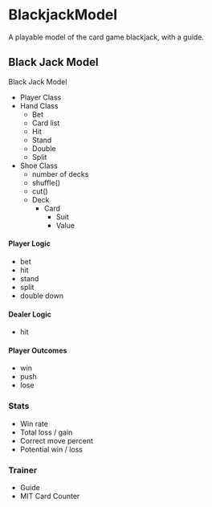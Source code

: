 # BlackjackModel
A playable model of the card game blackjack, with a guide.
## Black Jack Model
Black Jack Model 
* Player Class
* Hand Class 
    * Bet
    * Card list
    * Hit
    * Stand
    * Double
    * Split
* Shoe Class 
    * number of decks
    * shuffle()
    * cut()
    * Deck 
        * Card 
            * Suit
            * Value

#### Player Logic
- bet
- hit
- stand
- split
- double down

#### Dealer Logic
- hit

#### Player Outcomes
- win
- push
- lose

### Stats
- Win rate
- Total loss / gain
- Correct move percent
- Potential win / loss

### Trainer
- Guide
- MIT Card Counter